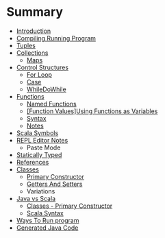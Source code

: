 # Summary

* [Introduction](README.md)
* [Compiling  Running  Program](compiling-running-program.md)
* [Tuples](tuples.md)
* [Collections](collections.md)
  * [Maps](maps.md)
* [Control Structures](control-structures.md)
  * [For Loop](for-loop.md)
  * [Case](case.md)
  * [WhileDoWhile](whiledowhile.md)
* [Functions](functions.md)
  * [Named Functions](named-functions.md)
  * [\[Function Values\]Using Functions as Variables](function-valuesusing-functions-as-variables.md)
  * [Syntax](syntax.md)
  * [Notes](notes.md)
* [Scala Symbols](scala-symbols.md)
* [REPL Editor Notes](repl-editor-notes.md)
  * Paste Mode
* [Statically Typed](statically-typed.md)
* [References](references.md)
* [Classes](classes.md)
  * [Primary Constructor](classes/primary-constructor.md)
  * [Getters And Setters](classes/getters-and-setters.md)
  * Variations
* [Java vs Scala](java-vs-scala.md)
  * [Classes - Primary Constructor](java-vs-scala/classes-primary-constructor.md)
  * [Scala Syntax](java-vs-scala/scala-syntax.md)
* [Ways To Run program](ways-to-run-program.md)
* [Generated Java Code](generated-java-code.md)

